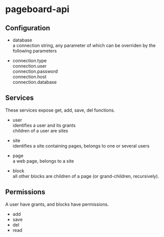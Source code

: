 pageboard-api
=============


Configuration
-------------

* database  
  a connection string, any parameter of which can be overriden by the
  following parameters

* connection.type  
  connection.user  
  connection.password  
  connection.host  
  connection.database  


Services
--------

These services expose get, add, save, del functions.

* user  
  identifies a user and its grants  
  children of a user are sites

* site  
  identifies a site containing pages, belongs to one or several users

* page  
  a web page, belongs to a site

* block  
  all other blocks are children of a page (or grand-children, recursively).


Permissions
-----------

A user have grants, and blocks have permissions.
- add
- save
- del
- read

